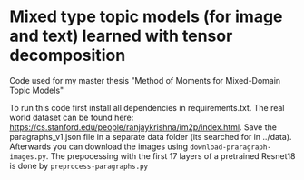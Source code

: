 # Mixed type topic models (for image and text) learned with tensor decomposition
Code used for my master thesis "Method of Moments for Mixed-Domain Topic Models"

To run this code first install all dependencies in requirements.txt. The real world dataset can be found here: https://cs.stanford.edu/people/ranjaykrishna/im2p/index.html.
 Save the paragraphs_v1.json file in a separate data folder (its searched for in ../data). Afterwards you can download the images using `download-praragraph-images.py`. The prepocessing with the first 17 layers of a pretrained Resnet18 is done by `preprocess-paragraphs.py`

